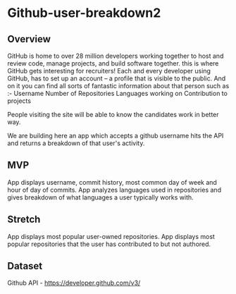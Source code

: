# Github-user-breakdown2

## Overview

GitHub is home to over 28 million developers working together to host and review code, manage projects, and build software together.
this is where GitHub gets interesting for recruiters! Each and every developer using GitHub, has to set up an account – a profile that is visible to the public. And on it you can find all sorts of fantastic information about that person such as :-
    Username
    Number of Repositories
    Languages working on
    Contribution to projects

People visiting the site will be able to know the candidates work in better way.
  
We are building here an app which accepts a github username hits the API and returns a breakdown of that user's activity.

## MVP
App displays username, commit history, most common day of week and hour of day of commits. App analyzes languages used in repositories and gives breakdown of what languages a user typically works with. 

## Stretch 
App displays most popular user-owned repositories. App displays most popular repositories that the user has contributed to but not authored. 

## Dataset
Github API - https://developer.github.com/v3/

